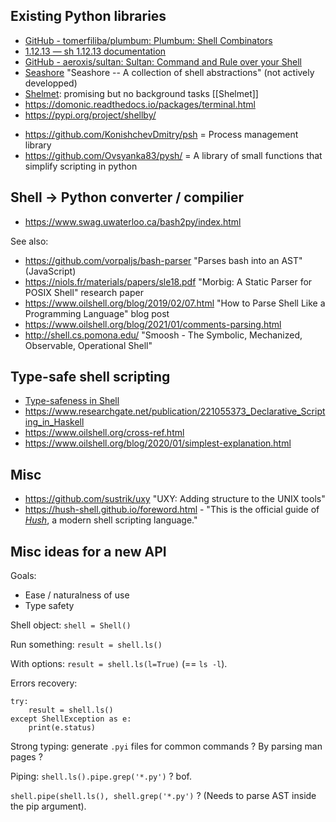 ## Existing Python libraries
* [GitHub - tomerfiliba/plumbum: Plumbum: Shell Combinators](https://github.com/tomerfiliba/plumbum)
* [1.12.13 — sh 1.12.13 documentation](http://amoffat.github.io/sh/)
* [GitHub - aeroxis/sultan: Sultan: Command and Rule over your Shell](https://github.com/aeroxis/sultan)
* [Seashore](https://github.com/elcaminoreal/seashore/) "Seashore -- A collection of shell abstractions" (not actively developped)
* [Shelmet](https://github.com/dgilland/shelmet): promising but no background tasks [[Shelmet]]
* https://domonic.readthedocs.io/packages/terminal.html
* https://pypi.org/project/shellby/
- https://github.com/KonishchevDmitry/psh = Process management library
- https://github.com/Ovsyanka83/pysh/ = A library of small functions that simplify scripting in python


## Shell -> Python converter / compilier
- https://www.swag.uwaterloo.ca/bash2py/index.html

See also:

- https://github.com/vorpaljs/bash-parser "Parses bash into an AST" (JavaScript)
- https://niols.fr/materials/papers/sle18.pdf "Morbig: A Static Parser for POSIX Shell" research paper
- https://www.oilshell.org/blog/2019/02/07.html "How to Parse Shell Like a Programming Language" blog post
- https://www.oilshell.org/blog/2021/01/comments-parsing.html
- http://shell.cs.pomona.edu/ "Smoosh - The Symbolic, Mechanized, Observable, Operational Shell"

## Type-safe shell scripting
- [Type-safeness in Shell](https://www.lesswrong.com/posts/Fr7FpCNhnTP2i5iaG/)
- https://www.researchgate.net/publication/221055373_Declarative_Scripting_in_Haskell
- https://www.oilshell.org/cross-ref.html
- https://www.oilshell.org/blog/2020/01/simplest-explanation.html

## Misc
- https://github.com/sustrik/uxy "UXY: Adding structure to the UNIX tools"
- https://hush-shell.github.io/foreword.html - "This is the official guide of [_Hush_](https://github.com/hush-shell/hush), a modern shell scripting language."

## Misc ideas for a new API
Goals:

- Ease / naturalness of use
- Type safety

Shell object: `shell = Shell()`

Run something: `result = shell.ls()`

With options: `result = shell.ls(l=True)` (== `ls -l`).

Errors recovery:

```
try:
	result = shell.ls()
except ShellException as e:
	print(e.status)
```

Strong typing: generate `.pyi` files for common commands ? By parsing man pages ?

Piping: `shell.ls().pipe.grep('*.py')` ? bof.

`shell.pipe(shell.ls(), shell.grep('*.py')` ? (Needs to parse AST inside the pip argument).

